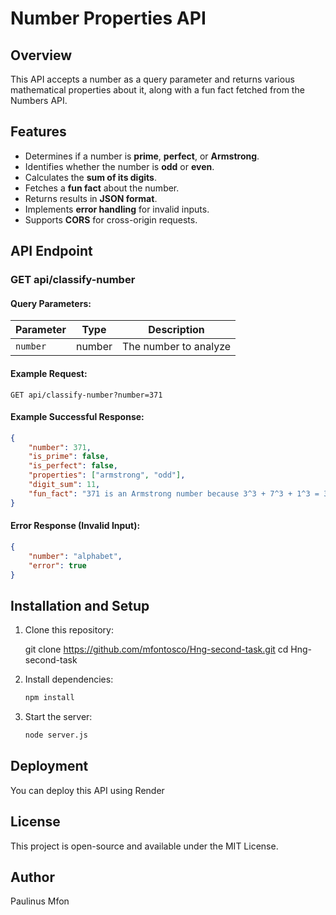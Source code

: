 # Number Properties API

## Overview
This API accepts a number as a query parameter and returns various mathematical properties about it, along with a fun fact fetched from the Numbers API.

## Features
- Determines if a number is **prime**, **perfect**, or **Armstrong**.
- Identifies whether the number is **odd** or **even**.
- Calculates the **sum of its digits**.
- Fetches a **fun fact** about the number.
- Returns results in **JSON format**.
- Implements **error handling** for invalid inputs.
- Supports **CORS** for cross-origin requests.

## API Endpoint

### **GET api/classify-number**
#### Query Parameters:
| Parameter | Type   | Description |
|-----------|--------|-------------|
| `number`   | number | The number to analyze |

#### Example Request:
```
GET api/classify-number?number=371
```

#### Example Successful Response:
```json
{
    "number": 371,
    "is_prime": false,
    "is_perfect": false,
    "properties": ["armstrong", "odd"],
    "digit_sum": 11,
    "fun_fact": "371 is an Armstrong number because 3^3 + 7^3 + 1^3 = 371"
}
```

#### Error Response (Invalid Input):
```json
{
    "number": "alphabet",
    "error": true
}
```

## Installation and Setup
1. Clone this repository:
   
   git clone https://github.com/mfontosco/Hng-second-task.git
   cd Hng-second-task
   
2. Install dependencies:
   ```sh
   npm install
   ```
3. Start the server:
   ```sh
   node server.js
   ```

## Deployment
You can deploy this API using Render

## License
This project is open-source and available under the MIT License.

## Author
Paulinus Mfon

